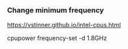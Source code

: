 ### Change minimum frequency

https://vstinner.github.io/intel-cpus.html

cpupower frequency-set -d 1.8GHz